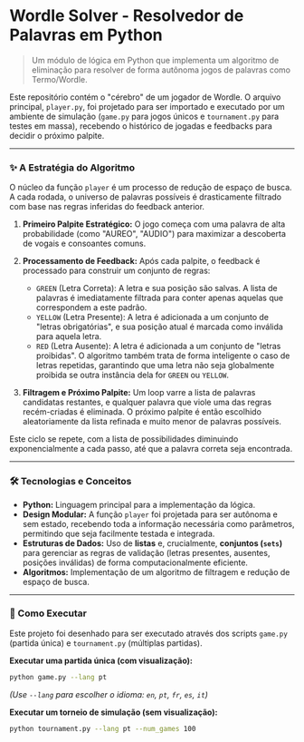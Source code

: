 # Wordle Solver - Resolvedor de Palavras em Python

> Um módulo de lógica em Python que implementa um algoritmo de eliminação para resolver de forma autônoma jogos de palavras como Termo/Wordle.

Este repositório contém o "cérebro" de um jogador de Wordle. O arquivo principal, `player.py`, foi projetado para ser importado e executado por um ambiente de simulação (`game.py` para jogos únicos e `tournament.py` para testes em massa), recebendo o histórico de jogadas e feedbacks para decidir o próximo palpite.

---

### ✨ A Estratégia do Algoritmo

O núcleo da função `player` é um processo de redução de espaço de busca. A cada rodada, o universo de palavras possíveis é drasticamente filtrado com base nas regras inferidas do feedback anterior.

1.  **Primeiro Palpite Estratégico:** O jogo começa com uma palavra de alta probabilidade (como "AUREO", "AUDIO") para maximizar a descoberta de vogais e consoantes comuns.

2.  **Processamento de Feedback:** Após cada palpite, o feedback é processado para construir um conjunto de regras:
    * `GREEN` (Letra Correta): A letra e sua posição são salvas. A lista de palavras é imediatamente filtrada para conter apenas aquelas que correspondem a este padrão.
    * `YELLOW` (Letra Presente): A letra é adicionada a um conjunto de "letras obrigatórias", e sua posição atual é marcada como inválida para aquela letra.
    * `RED` (Letra Ausente): A letra é adicionada a um conjunto de "letras proibidas". O algoritmo também trata de forma inteligente o caso de letras repetidas, garantindo que uma letra não seja globalmente proibida se outra instância dela for `GREEN` ou `YELLOW`.

3.  **Filtragem e Próximo Palpite:** Um loop varre a lista de palavras candidatas restantes, e qualquer palavra que viole uma das regras recém-criadas é eliminada. O próximo palpite é então escolhido aleatoriamente da lista refinada e muito menor de palavras possíveis.

Este ciclo se repete, com a lista de possibilidades diminuindo exponencialmente a cada passo, até que a palavra correta seja encontrada.

---

### 🛠️ Tecnologias e Conceitos

* **Python:** Linguagem principal para a implementação da lógica.
* **Design Modular:** A função `player` foi projetada para ser autônoma e sem estado, recebendo toda a informação necessária como parâmetros, permitindo que seja facilmente testada e integrada.
* **Estruturas de Dados:** Uso de **listas** e, crucialmente, **conjuntos (`sets`)** para gerenciar as regras de validação (letras presentes, ausentes, posições inválidas) de forma computacionalmente eficiente.
* **Algoritmos:** Implementação de um algoritmo de filtragem e redução de espaço de busca.

---

### 🚀 Como Executar

Este projeto foi desenhado para ser executado através dos scripts `game.py` (partida única) e `tournament.py` (múltiplas partidas).

**Executar uma partida única (com visualização):**
```bash
python game.py --lang pt
```
*(Use `--lang` para escolher o idioma: `en`, `pt`, `fr`, `es`, `it`)*

**Executar um torneio de simulação (sem visualização):**
```bash
python tournament.py --lang pt --num_games 100
```
